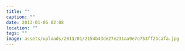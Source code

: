 ```yaml
---
title: ""
caption: ""
date: 2013-01-06 02:08
location: ""
tags: ""
image: assets/uploads/2013/01/2154b43de27e231aa9e7e753ff2bcafa.jpg
---
```


